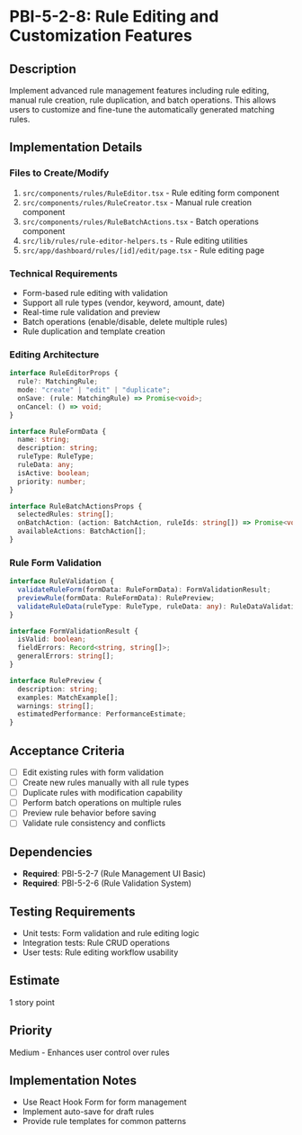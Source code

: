 # PBI-5-2-8: Rule Editing and Customization Features

## Description

Implement advanced rule management features including rule editing, manual rule
creation, rule duplication, and batch operations. This allows users to customize
and fine-tune the automatically generated matching rules.

## Implementation Details

### Files to Create/Modify

1. `src/components/rules/RuleEditor.tsx` - Rule editing form component
2. `src/components/rules/RuleCreator.tsx` - Manual rule creation component
3. `src/components/rules/RuleBatchActions.tsx` - Batch operations component
4. `src/lib/rules/rule-editor-helpers.ts` - Rule editing utilities
5. `src/app/dashboard/rules/[id]/edit/page.tsx` - Rule editing page

### Technical Requirements

- Form-based rule editing with validation
- Support all rule types (vendor, keyword, amount, date)
- Real-time rule validation and preview
- Batch operations (enable/disable, delete multiple rules)
- Rule duplication and template creation

### Editing Architecture

```typescript
interface RuleEditorProps {
  rule?: MatchingRule;
  mode: "create" | "edit" | "duplicate";
  onSave: (rule: MatchingRule) => Promise<void>;
  onCancel: () => void;
}

interface RuleFormData {
  name: string;
  description: string;
  ruleType: RuleType;
  ruleData: any;
  isActive: boolean;
  priority: number;
}

interface RuleBatchActionsProps {
  selectedRules: string[];
  onBatchAction: (action: BatchAction, ruleIds: string[]) => Promise<void>;
  availableActions: BatchAction[];
}
```

### Rule Form Validation

```typescript
interface RuleValidation {
  validateRuleForm(formData: RuleFormData): FormValidationResult;
  previewRule(formData: RuleFormData): RulePreview;
  validateRuleData(ruleType: RuleType, ruleData: any): RuleDataValidation;
}

interface FormValidationResult {
  isValid: boolean;
  fieldErrors: Record<string, string[]>;
  generalErrors: string[];
}

interface RulePreview {
  description: string;
  examples: MatchExample[];
  warnings: string[];
  estimatedPerformance: PerformanceEstimate;
}
```

## Acceptance Criteria

- [ ] Edit existing rules with form validation
- [ ] Create new rules manually with all rule types
- [ ] Duplicate rules with modification capability
- [ ] Perform batch operations on multiple rules
- [ ] Preview rule behavior before saving
- [ ] Validate rule consistency and conflicts

## Dependencies

- **Required**: PBI-5-2-7 (Rule Management UI Basic)
- **Required**: PBI-5-2-6 (Rule Validation System)

## Testing Requirements

- Unit tests: Form validation and rule editing logic
- Integration tests: Rule CRUD operations
- User tests: Rule editing workflow usability

## Estimate

1 story point

## Priority

Medium - Enhances user control over rules

## Implementation Notes

- Use React Hook Form for form management
- Implement auto-save for draft rules
- Provide rule templates for common patterns
